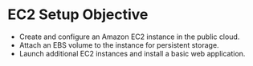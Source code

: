 # EC2 Setup Objective

- Create and configure an Amazon EC2 instance in the public cloud.
- Attach an EBS volume to the instance for persistent storage.
- Launch additional EC2 instances and install a basic web application.
